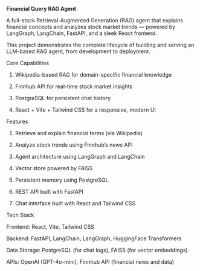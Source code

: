 **Financial Query RAG Agent**

A full-stack Retrieval-Augmented Generation (RAG) agent that explains financial concepts and analyzes stock market trends — powered by LangGraph, LangChain, FastAPI, and a sleek React frontend.

This project demonstrates the complete lifecycle of building and serving an LLM-based RAG agent, from development to deployment.

Core Capabilities

1. Wikipedia-based RAG for domain-specific financial knowledge

2. Finnhub API for real-time stock market insights

3. PostgreSQL for persistent chat history

4. React + Vite + Tailwind CSS for a responsive, modern UI

Features

1. Retrieve and explain financial terms (via Wikipedia)

2. Analyze stock trends using Finnhub’s news API

3. Agent architecture using LangGraph and LangChain

4. Vector store powered by FAISS

5. Persistent memory using PostgreSQL

6. REST API built with FastAPI

7. Chat interface built with React and Tailwind CSS

Tech Stack

Frontend: React, Vite, Tailwind CSS

Backend: FastAPI, LangChain, LangGraph, HuggingFace Transformers

Data Storage: PostgreSQL (for chat logs), FAISS (for vector embeddings)

APIs: OpenAI (GPT-4o-mini), Finnhub API (financial news and data)

